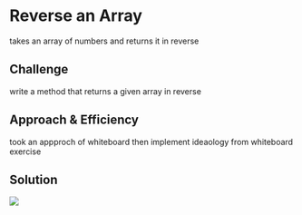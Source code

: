 # Reverse an Array
takes an array of numbers and returns it in reverse
## Challenge
write a method that returns a given array in reverse

## Approach & Efficiency
<!-- What approach did you take? Why? What is the Big O space/time for this approach? -->
took an appproch of whiteboard then implement ideaology from whiteboard exercise

## Solution
<!-- Embedded whiteboard image -->
<img src="./assets/ArrayReverseWB">
